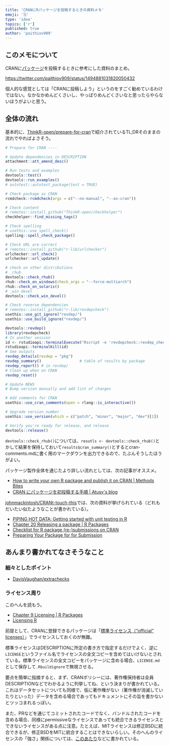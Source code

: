 ```yaml
---
title: 'CRANにRパッケージを投稿するときの資料メモ'
emoji: '🗒'
type: 'idea'
topics: ['r']
published: true
author: 'paithiov909'
---
```


## このメモについて

CRANに[パッケージ](https://github.com/paithiov909/audubon)を投稿するときに参考にした資料のまとめ。

https://twitter.com/paithiov909/status/1494881031820050432

個人的な感覚としては「CRANに投稿しよう」というのをすごく勧めているわけではない。なかなかめんどくさいし、やっぱりめんどくさいなと思ったらやらないほうがよいと思う。

## 全体の流れ

基本的に、[ThinkR-open/prepare-for-cran](https://github.com/ThinkR-open/prepare-for-cran)で紹介されているTL;DRそのままの流れでやればよさそう。

```r
# Prepare for CRAN ----

# Update dependencies in DESCRIPTION
attachment::att_amend_desc()

# Run tests and examples
devtools::test()
devtools::run_examples()
# autotest::autotest_package(test = TRUE)

# Check package as CRAN
rcmdcheck::rcmdcheck(args = c("--no-manual", "--as-cran"))

# Check content
# remotes::install_github("ThinkR-open/checkhelper")
checkhelper::find_missing_tags()

# Check spelling
# usethis::use_spell_check()
spelling::spell_check_package()

# Check URL are correct
# remotes::install_github("r-lib/urlchecker")
urlchecker::url_check()
urlchecker::url_update()

# check on other distributions
# _rhub
devtools::check_rhub()
rhub::check_on_windows(check_args = "--force-multiarch")
rhub::check_on_solaris()
# _win devel
devtools::check_win_devel()

# Check reverse dependencies
# remotes::install_github("r-lib/revdepcheck")
usethis::use_git_ignore("revdep/")
usethis::use_build_ignore("revdep/")

devtools::revdep()
library(revdepcheck)
# In another session
id <- rstudioapi::terminalExecute("Rscript -e 'revdepcheck::revdep_check(num_workers = 4)'")
rstudioapi::terminalKill(id)
# See outputs
revdep_details(revdep = "pkg")
revdep_summary()                 # table of results by package
revdep_report() # in revdep/
# Clean up when on CRAN
revdep_reset()

# Update NEWS
# Bump version manually and add list of changes

# Add comments for CRAN
usethis::use_cran_comments(open = rlang::is_interactive())

# Upgrade version number
usethis::use_version(which = c("patch", "minor", "major", "dev")[1])

# Verify you're ready for release, and release
devtools::release()
```

`devtools::check_rhub()`については、`resutls <- devtools::check_rhub()`とかして結果を保持しておいて`results$cran_summary()`とするとcran-comments.mdに書く用のマークダウンを出力できるので、たぶんそうしたほうがよい。

パッケージ製作全体を通じたより詳しい流れとしては、次の記事がオススメ。

- [How to write your own R package and publish it on CRAN | Methods Bites](https://www.mzes.uni-mannheim.de/socialsciencedatalab/article/r-package/)
- [CRAN にパッケージを初投稿する手順 | Atusy's blog](https://blog.atusy.net/2019/06/28/cran-submission/)

[johnmackintosh/CRANt-touch-this](https://github.com/johnmackintosh/CRANt-touch-this)では、次の資料が挙げられている（どれもだいたい似たようなことが書かれている）。

- [PIPING HOT DATA: Getting started with unit testing in R](https://www.pipinghotdata.com/posts/2021-11-23-getting-started-with-unit-testing-in-r/)
- [Chapter 20 Releasing a package | R Packages](https://r-pkgs.org/release.html)
- [Checklist for R package (re-)submissions on CRAN](https://www.marinedatascience.co/blog/2020/01/09/checklist-for-r-package-re-submissions-on-cran/)
- [Preparing Your Package for for Submission](https://johnmuschelli.com/neuroc/getting_ready_for_submission/index.html)

## あんまり書かれてなさそうなこと

### 細々としたポイント

- [DavisVaughan/extrachecks](https://github.com/DavisVaughan/extrachecks)

### ライセンス周り

このへんを読もう。

- [Chapter 9 Licensing | R Packages](https://r-pkgs.org/license.html)
- [Licensing R](https://thinkr-open.github.io/licensing-r/)

前提として、CRANに登録できるパッケージは「[標準ライセンス（“official” licenses）](https://thinkr-open.github.io/licensing-r/rworld.html#classifying-the-11-official-licenses)」でライセンスしておくのが無難。

標準ライセンスはDESCRIPTIONに所定の書き方で指定するだけでよく、逆に`LICENSE`というファイル名でライセンスの全文コピーを含めてはいけないとされている。標準ライセンスの全文コピーをパッケージに含める場合、`LICENSE.md`として保存して`.Rbuildignore`で無視させる。

要点を簡単に指摘すると、まず、CRANポリシーには、著作権保持者は全員DESCRIPTIONなどでわかるように列挙してね、という決まりが書かれている。これはデータセットについても同様で、仮に著作権がない（著作権が消滅していたりといった）データを含める場合であってもドキュメントにその旨を書かないとツッコまれるっぽい。

また、PRなどを通じてコミットされたコードでなく、バンドルされたコードを含める場合、同様にpermissiveなライセンスであっても統合できるライセンスとできないライセンスがある点に注意。たとえば、MITライセンスは修正BSDに統合できるが、修正BSDをMITに統合することはできないらしい。そのへんのライセンスの「強さ」関係については、[このあたり](https://en.wikipedia.org/wiki/License_compatibility#Compatibility_of_FOSS_licenses)などに書かれている。
